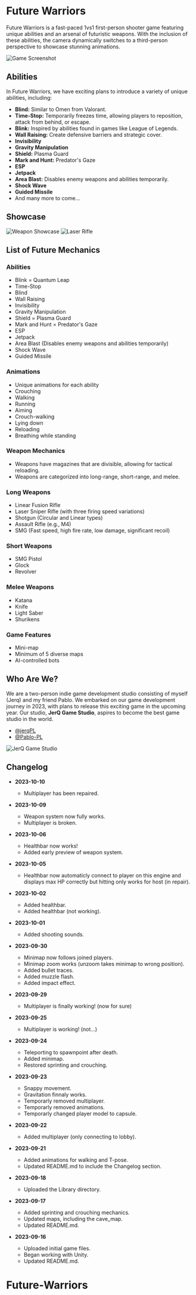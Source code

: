 # Future Warriors

Future Warriors is a fast-paced 1vs1 first-person shooter game featuring unique abilities and an arsenal of futuristic weapons. With the inclusion of these abilities, the camera dynamically switches to a third-person perspective to showcase stunning animations.

![Game Screenshot](https://i.imgur.com/qDHDQHc.png)

## Abilities

In Future Warriors, we have exciting plans to introduce a variety of unique abilities, including:

- **Blind:** Similar to Omen from Valorant.
- **Time-Stop:** Temporarily freezes time, allowing players to reposition, attack from behind, or escape.
- **Blink:** Inspired by abilities found in games like League of Legends.
- **Wall Raising:** Create defensive barriers and strategic cover.
- **Invisibility**
- **Gravity Manipulation**
- **Shield:** Plasma Guard
- **Mark and Hunt:** Predator's Gaze
- **ESP**
- **Jetpack**
- **Area Blast:** Disables enemy weapons and abilities temporarily.
- **Shock Wave**
- **Guided Missile**
- And many more to come...

## Showcase

![Weapon Showcase](https://i.imgur.com/3qbzDHr.png)
![Laser Rifle](https://i.imgur.com/KD2glYa.jpg)

## List of Future Mechanics

### Abilities

- Blink = Quantum Leap
- Time-Stop
- Blind
- Wall Raising
- Invisibility
- Gravity Manipulation
- Shield = Plasma Guard
- Mark and Hunt = Predator's Gaze
- ESP
- Jetpack
- Area Blast (Disables enemy weapons and abilities temporarily)
- Shock Wave
- Guided Missile

### Animations

- Unique animations for each ability
- Crouching
- Walking
- Running
- Aiming
- Crouch-walking
- Lying down
- Reloading
- Breathing while standing

### Weapon Mechanics

- Weapons have magazines that are divisible, allowing for tactical reloading.
- Weapons are categorized into long-range, short-range, and melee.

### Long Weapons

- Linear Fusion Rifle
- Laser Sniper Rifle (with three firing speed variations)
- Shotgun (Circular and Linear types)
- Assault Rifle (e.g., M4)
- SMG (Fast speed, high fire rate, low damage, significant recoil)

### Short Weapons

- SMG Pistol
- Glock
- Revolver

### Melee Weapons

- Katana
- Knife
- Light Saber
- Shurikens

### Game Features

- Mini-map
- Minimum of 5 diverse maps
- AI-controlled bots

## Who Are We?

We are a two-person indie game development studio consisting of myself (Jerq) and my friend Pablo. We embarked on our game development journey in 2023, with plans to release this exciting game in the upcoming year. Our studio, **JerQ Game Studio**, aspires to become the best game studio in the world.

- [@jerqPL](https://github.com/jerqPL)
- [@Pablo-PL](https://github.com/Pablo-PL)

![JerQ Game Studio](https://i.imgur.com/2BP0M9B.png)

## Changelog

- **2023-10-10**
  - Multiplayer has been repaired. 

- **2023-10-09**
  - Weapon system now fully works.
  - Multiplayer is broken.   

- **2023-10-06**
  - Healthbar now works!
  - Added early preview of weapon system.

- **2023-10-05**
  - Healthbar now automaticly connect to player on this engine and displays max HP correctly but hitting only works for host (in repair).

- **2023-10-02**
  - Added healthbar.
  - Added healthbar (not working).

- **2023-10-01**
  - Added shooting sounds.

- **2023-09-30**
  - Minimap now follows joined players.
  - Minimap zoom works (unzoom takes minimap to wrong position).
  - Added bullet traces.
  - Added muzzle flash.
  - Added impact effect.

- **2023-09-29**
  - Multiplayer is finally working! (now for sure)

- **2023-09-25**
  - Multiplayer is working! (not...)

- **2023-09-24**
  - Teleporting to spawnpoint after death.     
  - Added minimap.
  - Restored sprinting and crouching.

- **2023-09-23**
  - Snappy movement.
  - Gravitation finnaly works.
  - Temporarly removed multiplayer.
  - Temporarly removed animations.
  - Temporarly changed player model to capsule.

- **2023-09-22**
  - Added multiplayer (only connecting to lobby).

- **2023-09-21**
  - Added animations for walking and T-pose.
  - Updated README.md to include the Changelog section.

- **2023-09-18**
  - Uploaded the Library directory.

- **2023-09-17**
  - Added sprinting and crouching mechanics.
  - Updated maps, including the cave_map.
  - Updated README.md.

- **2023-09-16**
  - Uploaded initial game files.
  - Began working with Unity.
  - Updated README.md.
# Future-Warriors
